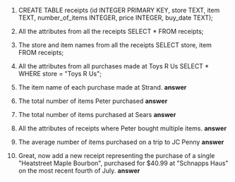 1. CREATE TABLE receipts (id INTEGER PRIMARY KEY, store TEXT, item TEXT, number_of_items INTEGER, price INTEGER, buy_date TEXT);

2. All the attributes from all the receipts
SELECT * FROM receipts;

3. The store and item names from all the receipts
SELECT store, item FROM receipts;

4. All the attributes from all purchases made at Toys R Us
SELECT * WHERE store = "Toys R Us";

5. The item name of each purchase made at Strand.
**answer**

6. The total number of items Peter purchased
**answer**

7. The total number of items purchased at Sears
**answer**

8. All the attributes of receipts where Peter bought multiple items.
**answer**

9. The average number of items purchased on a trip to JC Penny
**answer**

10. Great, now add a new receipt representing the purchase of a single "Heatstreet Maple Bourbon", purchased for $40.99 at "Schnapps Haus" on the most recent fourth of July.
**answer**
